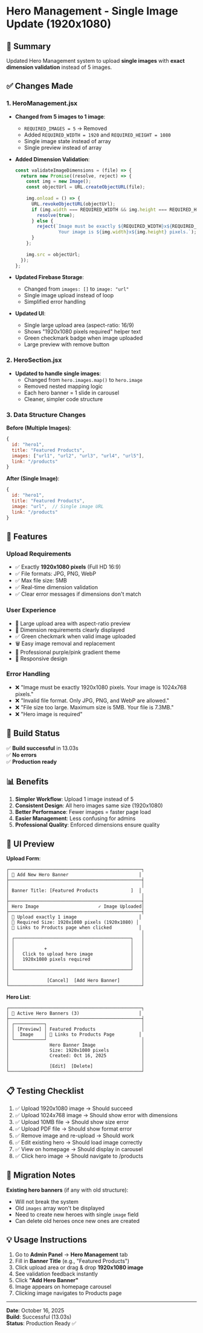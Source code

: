 # Hero Management - Single Image Update (1920x1080)

## 📝 Summary

Updated Hero Management system to upload **single images** with **exact dimension validation** instead of 5 images.

## ✅ Changes Made

### **1. HeroManagement.jsx**
- **Changed from 5 images to 1 image**:
  - `REQUIRED_IMAGES = 5` → Removed
  - Added `REQUIRED_WIDTH = 1920` and `REQUIRED_HEIGHT = 1080`
  - Single image state instead of array
  - Single preview instead of array

- **Added Dimension Validation**:
  ```javascript
  const validateImageDimensions = (file) => {
    return new Promise((resolve, reject) => {
      const img = new Image();
      const objectUrl = URL.createObjectURL(file);
      
      img.onload = () => {
        URL.revokeObjectURL(objectUrl);
        if (img.width === REQUIRED_WIDTH && img.height === REQUIRED_HEIGHT) {
          resolve(true);
        } else {
          reject(`Image must be exactly ${REQUIRED_WIDTH}x${REQUIRED_HEIGHT} pixels. 
                  Your image is ${img.width}x${img.height} pixels.`);
        }
      };
      
      img.src = objectUrl;
    });
  };
  ```

- **Updated Firebase Storage**:
  - Changed from `images: []` to `image: "url"`
  - Single image upload instead of loop
  - Simplified error handling

- **Updated UI**:
  - Single large upload area (aspect-ratio: 16/9)
  - Shows "1920x1080 pixels required" helper text
  - Green checkmark badge when image uploaded
  - Large preview with remove button

### **2. HeroSection.jsx**
- **Updated to handle single images**:
  - Changed from `hero.images.map()` to `hero.image`
  - Removed nested mapping logic
  - Each hero banner = 1 slide in carousel
  - Cleaner, simpler code structure

### **3. Data Structure Changes**

**Before (Multiple Images)**:
```javascript
{
  id: "hero1",
  title: "Featured Products",
  images: ["url1", "url2", "url3", "url4", "url5"],
  link: "/products"
}
```

**After (Single Image)**:
```javascript
{
  id: "hero1",
  title: "Featured Products",
  image: "url",  // Single image URL
  link: "/products"
}
```

## 🎯 Features

### **Upload Requirements**
- ✅ Exactly **1920x1080 pixels** (Full HD 16:9)
- ✅ File formats: JPG, PNG, WebP
- ✅ Max file size: 5MB
- ✅ Real-time dimension validation
- ✅ Clear error messages if dimensions don't match

### **User Experience**
- 📸 Large upload area with aspect-ratio preview
- 📐 Dimension requirements clearly displayed
- ✅ Green checkmark when valid image uploaded
- 🗑️ Easy image removal and replacement
- 🎨 Professional purple/pink gradient theme
- 📱 Responsive design

### **Error Handling**
- ❌ "Image must be exactly 1920x1080 pixels. Your image is 1024x768 pixels."
- ❌ "Invalid file format. Only JPG, PNG, and WebP are allowed."
- ❌ "File size too large. Maximum size is 5MB. Your file is 7.3MB."
- ❌ "Hero image is required"

## 🚀 Build Status

✅ **Build successful** in 13.03s  
✅ **No errors**  
✅ **Production ready**

## 📊 Benefits

1. **Simpler Workflow**: Upload 1 image instead of 5
2. **Consistent Design**: All hero images same size (1920x1080)
3. **Better Performance**: Fewer images = faster page load
4. **Easier Management**: Less confusing for admins
5. **Professional Quality**: Enforced dimensions ensure quality

## 🎨 UI Preview

**Upload Form**:
```
┌─────────────────────────────────────────────────┐
│ 🎯 Add New Hero Banner                          │
├─────────────────────────────────────────────────┤
│                                                 │
│ Banner Title: [Featured Products            ]  │
│                                                 │
├─────────────────────────────────────────────────┤
│ Hero Image                      ✓ Image Uploaded│
├─────────────────────────────────────────────────┤
│ 📸 Upload exactly 1 image                       │
│ 📐 Required Size: 1920x1080 pixels (1920x1080) │
│ 🔗 Links to Products page when clicked          │
│                                                 │
│ ┌───────────────────────────────────────────┐   │
│ │                                           │   │
│ │           +                               │   │
│ │   Click to upload hero image              │   │
│ │   1920x1080 pixels required               │   │
│ │                                           │   │
│ └───────────────────────────────────────────┘   │
│                                                 │
│              [Cancel]  [Add Hero Banner]        │
└─────────────────────────────────────────────────┘
```

**Hero List**:
```
┌─────────────────────────────────────────────────┐
│ 🎯 Active Hero Banners (3)                      │
├─────────────────────────────────────────────────┤
│ ┌───────────┐                                   │
│ │ [Preview] │ Featured Products                 │
│ │  Image    │ 🔗 Links to Products Page         │
│ └───────────┘                                   │
│               Hero Banner Image                 │
│               Size: 1920x1080 pixels            │
│               Created: Oct 16, 2025             │
│                                                 │
│               [Edit]  [Delete]                  │
└─────────────────────────────────────────────────┘
```

## 📋 Testing Checklist

1. ✅ Upload 1920x1080 image → Should succeed
2. ✅ Upload 1024x768 image → Should show error with dimensions
3. ✅ Upload 10MB file → Should show size error
4. ✅ Upload PDF file → Should show format error
5. ✅ Remove image and re-upload → Should work
6. ✅ Edit existing hero → Should load image correctly
7. ✅ View on homepage → Should display in carousel
8. ✅ Click hero image → Should navigate to /products

## 🔄 Migration Notes

**Existing hero banners** (if any with old structure):
- Will not break the system
- Old `images` array won't be displayed
- Need to create new heroes with single `image` field
- Can delete old heroes once new ones are created

## 💡 Usage Instructions

1. Go to **Admin Panel** → **Hero Management** tab
2. Fill in **Banner Title** (e.g., "Featured Products")
3. Click upload area or drag & drop **1920x1080 image**
4. See validation feedback instantly
5. Click **"Add Hero Banner"**
6. Image appears on homepage carousel
7. Clicking image navigates to Products page

---

**Date**: October 16, 2025  
**Build**: Successful (13.03s)  
**Status**: Production Ready ✅
